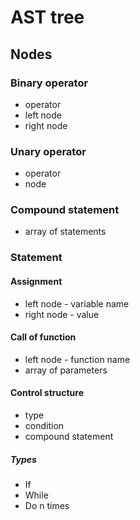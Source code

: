 # AST tree

## Nodes

### Binary operator

* operator
* left node
* right node

### Unary operator

* operator
* node

### Compound statement

* array of statements

### Statement

#### Assignment

* left node - variable name
* right node - value

#### Call of function

* left node - function name
* array of parameters

#### Control structure

* type
* condition
* compound statement

##### Types
* If
* While
* Do n times